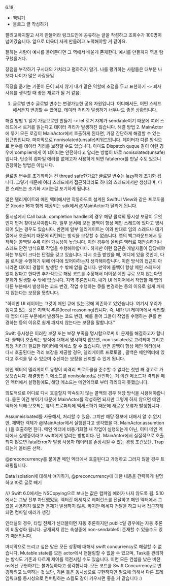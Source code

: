 6.18

- 책읽기
- 블로그 글 작성하기

팔려고하지말고 사게 만들어라
링크드인에 공유하는 글을 작성하고 조회수가 100명이 넘어갔습니다. 앞으로 더욱더 사게 만들려고 노력해야할 거 같아요.

잘하는 사람이 예시를 들어준다먼 그 역에서 배울게 존재한다. 예시를 만들까지 역을 탐구했을거다.

장점을 부각하기 구시대의 가치라고 폄하하지 말기. 나를 평가하는 사람들은 대부분 나보다 나이가 많은 사람들임

직장을 옮기는 기준이 돈이 되지 않기 내가 맡은 역할에 초점을 두고 표현하기 -> 퇴사 사유를 생각할 때 좋은 재료가 될 거 같음.

1. 글로벌 변수
글로벌 변수는 변경가능한 공유 자원입니다. 어디에서든, 어떤 스레드에서든지 변경할 수 있어요. 데이터 격리가 발생하기 너무나도 좋은 상황입니다.

해결 방법 1. 읽기 가능으로만 만들기 -> let
로거 자체가 sendable이기 때문에 여러 스레드에서 로거를 읽는다고 데이터 격리가 발생하진 않습니다.
해결 방법 2. MainActor에 묶기
모든 로깅이 MainActor에서 호출하게 된다면, 가장 간단하게 해결할 수 있는 접근법입니다.
마지막으로 nonisolated(unsafe)키워드입니다.
데이터가 다른 방식으로 변수를 데이터 격리를 보장할 수도 있습니다. 아마도 Dispatch quque 같이 이런 경우에 complier에게 이 데이터는 안전하다고 알리는 방법이 바로 nonisolated(unsafe)입니다. 단순히 컴파일 에러를 없애고자 사용하게 되면 fatalerror를 만날 수도 있으니 권장하는 방법은 아닙니다.

글로벌 변수를 초기화하는 건 thread safe한가요?
글로벌 변수는 lazy하게 초기화 됩니다. 그렇기 때문에 여러 스레드에서 접근하더라도 하나의 스레드에서만 생성되며, 다른 스레드는 초기화 시키는걸 포기하게 됩니다.

많은 델리게이트와 메인 엑터에서만 작동하도록 설계된 SwiftUI View와 같은 프로토콜은 Xcode 16과 함께 제공되는 sdk에서 @MainActor가 달리게 됩니다.

동시성에서 Call back, completion handler의 경우 해당 콜백의 동시성 보장이 무엇인지 먼저 찾아보셔야합니다. 일부 문서에 모든 콜백이 항상 메인 스레드에 있다고 명시되어 있는 경우도 있습니다.
반면에 일부 델리게이트는 이와 반대로 임의 스레드나 대기열에서 호출되기 때문에 리턴되는 방식을 보장할 수 없습니다. 앱의 백그라운드에서 동작하는 콜백일 수록 이런 가능성이 높습니다. 이런 경우에 올바른 엑터로 재전송하거나 스레드 안전 방식으로 작업을 수행해야합니다. 
하지만 이런 접근은 개발자들이 담당해야하는 부담이 크다는 단점을 갖고 있습니다. 다시 호출 받았을 때, 어디에 있을 것인지, 다음 로직을 수행하기 위해 어디에 있어야하는지 생각해야합니다. 이런 방식의 접근이 아니라면 데이터 경합이 발생할 수 밖에 없을 겁니다. 만약에 콜백이 항상 메인 스레드에 있지 않다고 한다면 추가적으로 해당 코드를 수정해서 더이상 메인 큐로 오지 않는다면 문제가 발생할 수 밖에 없습니다. 지역 추론입니다. 내가 UI 레이어에서 작업할 때 앱의 다른 부분에서 발생하는 코드 변경, 작업 수행하는 큐를 변경하는 등의 이유로 쉽게 깨지지 않는다는 보장을 뜻합니다.

"하지만 UI 레이어는 그것이 메인 큐에 있는 것에 의존하고 있었습니다. 여기서 우리가 놓치고 있는 것은 지역적 추론(local reasoning)입니다. 즉, 내가 UI 레이어에서 작업할 때 앱의 다른 부분에서 발생하는 코드 변경, 예를 들어 그들이 작업을 수행하는 큐를 변경하는 등의 이유로 쉽게 깨지지 않는다는 보장을 말합니다."

Swift 동시성은 이러한 보장 또는 보장 부족을 명시함으로써 이 문제를 해결하고자 합니다. 콜백이 호출되는 방식에 대해서 명시하지 않으면, non-isolated로 고려되며 그리고 특정 격리가 필요한 데이터에 엑세스 할 수 없습니다. 반면 콜백이 항상 메인 엑터에서 다시 호출된다는 격리 보장을 제공할 경우, 델리게이트 프로토콜 , 콜백은 메인엑터에 있다고 주석을 달 수 있으며 수신자는 보장을 신뢰할 수 있게 됩니다.

메인 엑터의 델리게이트 유형이 비격리 프로토콜을 준수할 수 없다는 첫번 째 경고로 가보겟습니다.
해결방법 1. 메소드를 nonisolated로 선언하는 거
이건 메소드가 격리된 메인 엑터에서 실행됨에도, 해당 메소드는 메인엑터로 부터 격리되지 못했습니다.

의도적으로 어디로 다시 호출할지 약속되지 않는 콜백의 경우 해당 방식을 사용해야합니다.
물론 이건 뷰이기 때문에 MainActor를 작성하면 되지만 그렇게 하지 않으면 메인 엑터에 의해 보호되는 뷰의 프로퍼티에 엑세스하기 때문에 새로운 오류가 발생합니다.

Assumeisloated를 사용해서, 처리할 수 있음.
그치만 해당 정보에 대해서 알 수 없지만, 채택한 객체가 @MainActor에서 실행된다고 생각했을 때, MainActor.assumtion { }을 호출하면 된다.
메인 엑터에 비동기화할 새 작업이 실행되는게 아닌, 이미 메인 엑터에서 실행중이라고 swift에게 알리는 방법이다.
단. MainActor에서 실질적으로 호출되지 않으면 fatalError가 발생
사용자 데이터를 손상시킬 수 있는 경쟁 조건보단, Trap되는게 올바른 선택.

@preconcurrency를 붙이면 메인 엑터에서 호출된다고 가정하고 그러지 않을 경우 트래핑됩니다.

Data isolation에 대해서 얘기하기,
@preconcurrency에 대한 내용을 간략하게 설명하고 따로 글로 빼기

/// Swift 6.0에서는 NSCopying으로 보내는 값은 컴파일 에러가 나지 않도록 됨. 5.10에서는 그냥 전부 차단했었음.
엑터간 메세지로 레퍼런스를 전달하고 메인 엑터에서 그 값을 사용하지 않으면 문제가 발생하지 않음. 하지만 메세지 전달을 하고 나서 접근하게 되면 컴파일 에러가 생김

인터널의 경우, 타입 전체가 센더블이면 자동 추론하지만 public일 경우에는 자동 추론이 비활성화 됩니다. 공개되지 않는 속성중에 non-sendable이 존재할 수 있을수도 있기 때문입니다.

마지막으로 드리고 싶은 말은 모든 상황에 대해서 swift concurrency로 해결할 수 없습니다. Mutable state를 모든 actor에서 핸들링할 수 없을 수 있으며, Task를 관리하는 방식도 기존과 다르게 제어를 역전시킬 수도 있습니다. 이런 모든 컨셉을 낮은 버전 os에선 구현하기는 불가능하다고 생각합니다. 모든 코드를 Swift Concurrency로 변경하려고 노력하는 것 보단, 기본 틀은 동시성으로 구현하지만 필요에 의해서 다른 프레임워크를 동시성으로 컨버팅하는 스킬도 같이 키우시면 좋을 거 같습니다 :)


